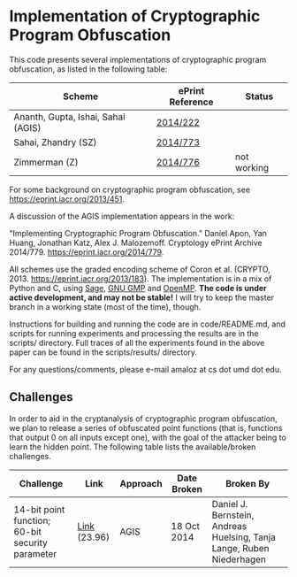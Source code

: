 # Implementation of Cryptographic Program Obfuscation

This code presents several implementations of cryptographic program obfuscation,
as listed in the following table:

Scheme | ePrint Reference | Status
------ | ---------------- | ------
Ananth, Gupta, Ishai, Sahai (AGIS) | [2014/222](https://eprint.iacr.org/2014/222) |
Sahai, Zhandry (SZ) | [2014/773](https://eprint.iacr.org/2014/773) |
Zimmerman (Z) | [2014/776](https://eprint.iacr.org/2014/776) | not working

For some background on cryptographic program obfuscation, see
https://eprint.iacr.org/2013/451.

A discussion of the AGIS implementation appears in the work:

"Implementing Cryptographic Program Obfuscation." Daniel Apon, Yan Huang,
Jonathan Katz, Alex J. Malozemoff. Cryptology ePrint Archive 2014/779.
https://eprint.iacr.org/2014/779.

All schemes use the graded encoding scheme of Coron et al. (CRYPTO,
2013. https://eprint.iacr.org/2013/183).  The implementation is in a mix of
Python and C, using [Sage](http://sagemath.org), [GNU GMP](https://gmplib.org)
and [OpenMP](http://openmp.org).  <b>The code is under active development, and
may not be stable!</b> I will try to keep the master branch in a working state
(most of the time), though.

Instructions for building and running the code are in code/README.md, and
scripts for running experiments and processing the results are in the scripts/
directory.  Full traces of all the experiments found in the above paper can be
found in the scripts/results/ directory.

For any questions/comments, please e-mail amaloz at cs dot umd dot edu.

## Challenges

In order to aid in the cryptanalysis of cryptographic program obfuscation, we
plan to release a series of obfuscated point functions (that is, functions that
output 0 on all inputs except one), with the goal of the attacker being to learn
the hidden point.  The following table lists the available/broken challenges.

Challenge | Link | Approach | Date Broken | Broken By
--------- | ---- | -------- | ----------- | ---------
14-bit point function; 60-bit security parameter | [Link](https://www.dropbox.com/s/85d03o0ny3b1c0c/point-14.circ.obf.60.zip) (23.96) | AGIS | 18 Oct 2014 | Daniel J. Bernstein, Andreas Huelsing, Tanja Lange, Ruben Niederhagen

